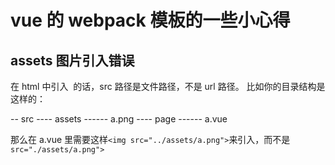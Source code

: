 # vue 的 webpack 模板的一些小心得

## assets 图片引入错误
在 html 中引入 <img> 的话，src 路径是文件路径，不是 url 路径。
比如你的目录结构是这样的：

-- src
---- assets
------ a.png
---- page
------ a.vue

那么在 a.vue 里需要这样`<img src="../assets/a.png">`来引入，而不是`src="./assets/a.png">`
